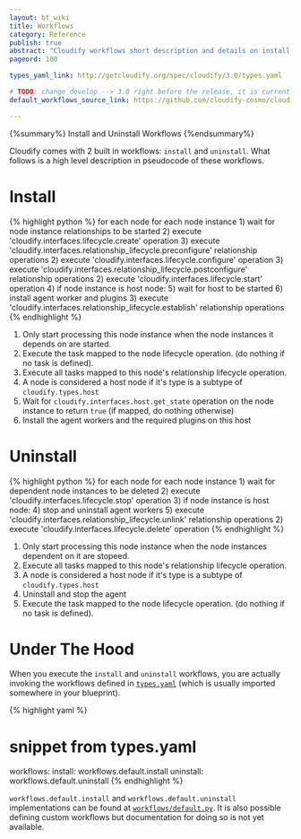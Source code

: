 ```yaml
---
layout: bt_wiki
title: Workflows
category: Reference
publish: true
abstract: "Cloudify workflows short description and details on install and uninstall default workflows"
pageord: 100

types_yaml_link: http://getcloudify.org/spec/cloudify/3.0/types.yaml

# TODO: change develop --> 3.0 right before the release, it is currently develop because there is no 3.0 tag yet
default_workflows_source_link: https://github.com/cloudify-cosmo/cloudify-manager/blob/develop/workflows/workflows/default.py

---
```


{%summary%} Install and Uninstall Workflows {%endsummary%}

Cloudify comes with 2 built in workflows: `install` and `uninstall`. What follows is a high level description in pseudocode of these workflows.

# Install

{% highlight python %}
for each node
  for each node instance
    1) wait for node instance relationships to be started
    2) execute 'cloudify.interfaces.lifecycle.create' operation
    3) execute 'cloudify.interfaces.relationship_lifecycle.preconfigure' relationship operations
    2) execute 'cloudify.interfaces.lifecycle.configure' operation
    3) execute 'cloudify.interfaces.relationship_lifecycle.postconfigure' relationship operations
    2) execute 'cloudify.interfaces.lifecycle.start' operation
    4) if node instance is host node:
    5)   wait for host to be started
    6)   install agent worker and plugins
    3) execute 'cloudify.interfaces.relationship_lifecycle.establish' relationship operations
{% endhighlight %}

1. Only start processing this node instance when the node instances it depends on are started.
2. Execute the task mapped to the node lifecycle operation. (do nothing if no task is defined).
3. Execute all tasks mapped to this node's relationship lifecycle operation.
4. A node is considered a host node if it's type is a subtype of `cloudify.types.host`
5. Wait for `cloudify.interfaces.host.get_state` operation on the node instance to return `true` (if mapped, do nothing otherwise)
6. Install the agent workers and the required plugins on this host

# Uninstall

{% highlight python %}
for each node
  for each node instance
    1) wait for dependent node instances to be deleted
    2) execute 'cloudify.interfaces.lifecycle.stop' operation
    3) if node instance is host node:
    4)   stop and uninstall agent workers
    5) execute 'cloudify.interfaces.relationship_lifecycle.unlink' relationship operations
    2) execute 'cloudify.interfaces.lifecycle.delete' operation
{% endhighlight %}

1. Only start processing this node instance when the node instances dependent on it are stopeed.
2. Execute all tasks mapped to this node's relationship lifecycle operation.
3. A node is considered a host node if it's type is a subtype of `cloudify.types.host`
4. Uninstall and stop the agent
5. Execute the task mapped to the node lifecycle operation. (do nothing if no task is defined).

# Under The Hood

When you execute the `install` and `uninstall` workflows, you are actually invoking the workflows defined in [`types.yaml`]({{page.types_yaml_link}}) (which is usually imported somewhere in your blueprint).

{% highlight yaml %}
# snippet from types.yaml
workflows:
    install: workflows.default.install
    uninstall: workflows.default.uninstall
{% endhighlight %}

`workflows.default.install` and `workflows.default.uninstall` implementations can be found at [`workflows/default.py`]({{page.default_workflows_source_link}}). It is also possible defining custom workflows but documentation for doing so is not yet available.
